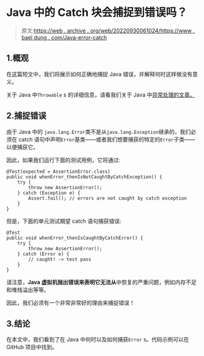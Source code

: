 # Java 中的 Catch 块会捕捉到错误吗？

> 原文:[https://web . archive . org/web/20220930061024/https://www . bael dung . com/Java-error-catch](https://web.archive.org/web/20220930061024/https://www.baeldung.com/java-error-catch)

## 1.概观

在这篇短文中，我们将展示如何正确地捕捉 Java 错误，并解释何时这样做没有意义。

关于 Java 中`Throwable` s 的详细信息，请看我们关于 Java 中[异常处理的文章。](/web/20221127014058/https://www.baeldung.com/java-exceptions)

## 2.捕捉错误

由于 Java 中的 `java.lang.Error`类不是从`java.lang.Exception`继承的，我们必须在 catch 语句中声明`Error`基类——或者我们想要捕获的特定的`Error`子类——以便捕获它。

因此，如果我们运行下面的测试用例，它将通过:

```
@Test(expected = AssertionError.class)
public void whenError_thenIsNotCaughtByCatchException() {
    try {
        throw new AssertionError();
    } catch (Exception e) {
        Assert.fail(); // errors are not caught by catch exception
    }
}
```

但是，下面的单元测试期望 catch 语句捕获错误:

```
@Test
public void whenError_thenIsCaughtByCatchError() {
    try {
        throw new AssertionError();
    } catch (Error e) {
        // caught! -> test pass
    }
}
```

请注意，**Java 虚拟机抛出错误来表明它无法从**中恢复的严重问题，例如内存不足和堆栈溢出等等。

因此，我们必须有一个非常非常好的理由来捕捉错误！

## 3.结论

在本文中，我们看到了在 Java 中何时以及如何捕获`Error` s。代码示例可以在 GitHub 项目中找到。